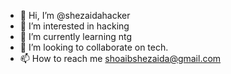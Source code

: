 - 👋 Hi, I’m @shezaidahacker
- 👀 I’m interested in hacking
- 🌱 I’m currently learning ntg
- 💞️ I’m looking to collaborate on tech.
- 📫 How to reach me shoaibshezaida@gmail.com

<!---
shezaidahacker/shezaidahacker is a ✨ special ✨ repository because its `README.md` (this file) appears on your GitHub profile.
You can click the Preview link to take a look at your changes.
--->
